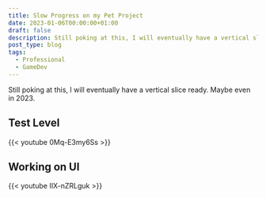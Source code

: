 ```yaml
---
title: Slow Progress on my Pet Project
date: 2023-01-06T00:00:00+01:00
draft: false
description: Still poking at this, I will eventually have a vertical slice ready.
post_type: blog
tags:
  - Professional
  - GameDev
---
```


Still poking at this, I will eventually have a vertical slice ready. Maybe even in 2023.

## Test Level
{{< youtube 0Mq-E3my6Ss >}}

## Working on UI
{{< youtube IIX-nZRLguk  >}}
